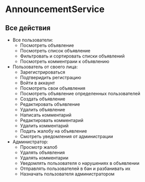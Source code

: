 # AnnouncementService

## Все действия
- Все пользователи:
    * Посмотреть объявление
    * Посмотреть список объявление
    * Фильтровать и сортировать списки объявлений
    * Посмотреть комментраии к объявлению
- Пользователь от своего лица:
    * Зарегистрироваться
    * Подтверидить регистрацию
    * Войти в аккаунт
    * Посмотреть свои объявления
    * Посмотреть объявление определенных пользователей
    * Создать объявление
    * Редактировать объявление
    * Удалить объявление
    * Написать комментарий
    * Редактировать комментарий
    * Удалить комментарий
    - Подать жалобу на объявление
    - Смотреть уведомления от администрации
- Администратор:
    - Просмотр жалоб
    - Удалять объявления
    * Удалять комментарии
    - Уведомлять пользователя о нарушениях в объявлении
    * Отправлять пользователей в бан и разбанивать их
    * Назначать пользователя администратором


